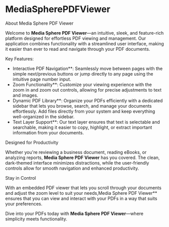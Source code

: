 # MediaSpherePDFViewer
About Media Sphere PDF Viewer

Welcome to **Media Sphere PDF Viewer**—an intuitive, sleek, and feature-rich platform designed for effortless PDF viewing and management. Our application combines functionality with a streamlined user interface, making it easier than ever to read and navigate through your PDF documents.

Key Features:

* Interactive PDF Navigation**: Seamlessly move between pages with the simple next/previous buttons or jump directly to any page using the intuitive page number input.
* Zoom Functionality**: Customize your viewing experience with the zoom in and zoom out controls, allowing for precise adjustments to text and images.
* Dynamic PDF Library**: Organize your PDFs efficiently with a dedicated sidebar that lets you browse, search, and manage your documents effortlessly. Add files directly from your system and keep everything well-organized in the sidebar.
* Text Layer Support**: Our text layer ensures that text is selectable and searchable, making it easier to copy, highlight, or extract important information from your documents.

Designed for Productivity

Whether you're reviewing a business document, reading eBooks, or analyzing reports, **Media Sphere PDF Viewer** has you covered. The clean, dark-themed interface minimizes distractions, while the user-friendly controls allow for smooth navigation and enhanced productivity.

Stay in Control

With an embedded PDF viewer that lets you scroll through your documents and adjust the zoom level to suit your needs,Media Sphere PDF Viewer** ensures that you can view and interact with your PDFs in a way that suits your preferences.

Dive into your PDFs today with **Media Sphere PDF Viewer**—where simplicity meets functionality.
